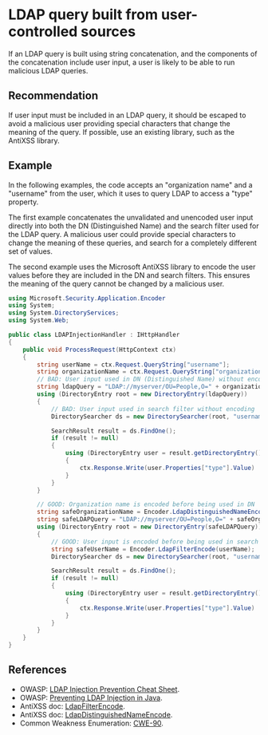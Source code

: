 # LDAP query built from user-controlled sources
If an LDAP query is built using string concatenation, and the components of the concatenation include user input, a user is likely to be able to run malicious LDAP queries.


## Recommendation
If user input must be included in an LDAP query, it should be escaped to avoid a malicious user providing special characters that change the meaning of the query. If possible, use an existing library, such as the AntiXSS library.


## Example
In the following examples, the code accepts an "organization name" and a "username" from the user, which it uses to query LDAP to access a "type" property.

The first example concatenates the unvalidated and unencoded user input directly into both the DN (Distinguished Name) and the search filter used for the LDAP query. A malicious user could provide special characters to change the meaning of these queries, and search for a completely different set of values.

The second example uses the Microsoft AntiXSS library to encode the user values before they are included in the DN and search filters. This ensures the meaning of the query cannot be changed by a malicious user.


```csharp
using Microsoft.Security.Application.Encoder
using System;
using System.DirectoryServices;
using System.Web;

public class LDAPInjectionHandler : IHttpHandler
{
    public void ProcessRequest(HttpContext ctx)
    {
        string userName = ctx.Request.QueryString["username"];
        string organizationName = ctx.Request.QueryString["organization_name"];
        // BAD: User input used in DN (Distinguished Name) without encoding
        string ldapQuery = "LDAP://myserver/OU=People,O=" + organizationName;
        using (DirectoryEntry root = new DirectoryEntry(ldapQuery))
        {
            // BAD: User input used in search filter without encoding
            DirectorySearcher ds = new DirectorySearcher(root, "username=" + userName);

            SearchResult result = ds.FindOne();
            if (result != null)
            {
                using (DirectoryEntry user = result.getDirectoryEntry())
                {
                    ctx.Response.Write(user.Properties["type"].Value)
                }
            }
        }

        // GOOD: Organization name is encoded before being used in DN
        string safeOrganizationName = Encoder.LdapDistinguishedNameEncode(organizationName);
        string safeLDAPQuery = "LDAP://myserver/OU=People,O=" + safeOrganizationName;
        using (DirectoryEntry root = new DirectoryEntry(safeLDAPQuery))
        {
            // GOOD: User input is encoded before being used in search filter
            string safeUserName = Encoder.LdapFilterEncode(userName);
            DirectorySearcher ds = new DirectorySearcher(root, "username=" + safeUserName);

            SearchResult result = ds.FindOne();
            if (result != null)
            {
                using (DirectoryEntry user = result.getDirectoryEntry())
                {
                    ctx.Response.Write(user.Properties["type"].Value)
                }
            }
        }
    }
}

```

## References
* OWASP: [LDAP Injection Prevention Cheat Sheet](https://cheatsheetseries.owasp.org/cheatsheets/LDAP_Injection_Prevention_Cheat_Sheet.html).
* OWASP: [Preventing LDAP Injection in Java](https://www.owasp.org/index.php/Preventing_LDAP_Injection_in_Java).
* AntiXSS doc: [LdapFilterEncode](http://www.nudoq.org/#!/Packages/AntiXSS/AntiXssLibrary/Encoder/M/LdapFilterEncode).
* AntiXSS doc: [LdapDistinguishedNameEncode](http://www.nudoq.org/#!/Packages/AntiXSS/AntiXssLibrary/Encoder/M/LdapDistinguishedNameEncode).
* Common Weakness Enumeration: [CWE-90](https://cwe.mitre.org/data/definitions/90.html).
